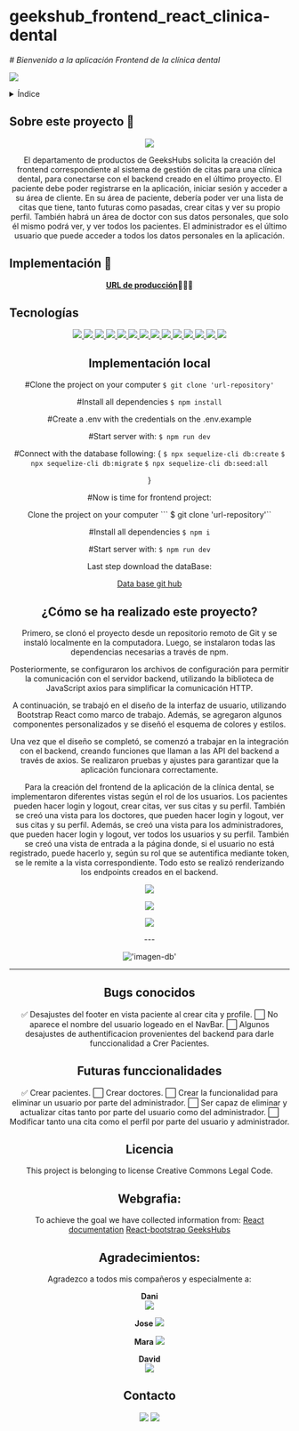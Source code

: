 # geekshub_frontend_react_clinica-dental

<em> # Bienvenido a la aplicación Frontend de la clínica dental</em>

 <p align="left">
   <img src="https://img.shields.io/badge/STATUS-EN%20DESAROLLO-green">
   </p>

<details>
  <summary>Índice</summary>
  <ol>
    <li><a href="#about-this-project">Sobre este proyecto</a></li>
    <li><a href="#deploy">Implementación</a></li>
    <li><a href="#stack">Tecnologías</a></li>
    <li><a href="#local-instalation">Instalación local</a></li>
    <li><a href="#Cómo se ha realizado este proyecto">¿Cómo lo hacemos?</a></li>
    <li><a href="#bugs conocidos">Errores conocidos</a></li>
    <li><a href="#future-functionalities">Funcionalidades futuras</a></li>
    <li><a href="#licence">Licencia</a></li>
    <li><a href="#webgraphy">Referencias</a></li>
    <li><a href="#gratitudes">Agradecimientos</a></li>
    <li><a href="#contact">Contacto</a></li>
  </ol>
</details>

## Sobre este proyecto 🎯

<p align="center"><img src="./dentalclinic/src/assets/Animation.gif"/></p>

<p align="center">El departamento de productos de GeeksHubs solicita la creación del frontend correspondiente al sistema de gestión de citas para una clínica dental, para conectarse con el backend creado en el último proyecto. 
El paciente debe poder registrarse en la aplicación, iniciar sesión y acceder a su área de cliente. En su área de paciente, debería poder ver una lista de citas que tiene, tanto futuras como pasadas, crear citas y ver su propio perfil.
También habrá un área de doctor con sus datos personales, que solo él mismo podrá ver, y ver todos los pacientes.
El administrador es el último usuario que puede acceder a todos los datos personales en la aplicación.</p>

## Implementación 🚀
<div align="center">
    <a href=""><strong>URL de producción</strong></a>🚀🚀🚀
</div>

## Tecnologías
<div align="center">
<a href="https://www.reactjs.com/">
    <img src= "https://img.shields.io/badge/React-20232A?style=for-the-badge&logo=react&logoColor=61DAFB"/>
</a>
<a href="https://developer.mozilla.org/es/docs/Web/JavaScript">
    <img src= "https://img.shields.io/badge/javascipt-EFD81D?style=for-the-badge&logo=javascript&logoColor=black"/>
</a>
 <a href="https://redux.js.org/">
    <img src= "https://user-images.githubusercontent.com/121863208/227808568-89a147ae-a047-4b1c-8065-9de44bd9bcb2.svg"/>
</a>
<a href="https://react-bootstrap.github.io/">
    <img src= "https://user-images.githubusercontent.com/121863208/227808594-021a15ab-7e14-454b-b977-4a5ade8287ed.svg"/>
</a>
<a href="https://nodejs.org/en">
    <img src= "https://user-images.githubusercontent.com/121863208/227808607-7170e528-cc5d-4a04-a7ec-edfad90e2a1e.svg"/>
</a>
<a href="https://github.com/">
    <img src= "https://user-images.githubusercontent.com/121863208/227808612-8d3f0fee-99d9-45d8-8274-6584c9ac0b38.svg"/>
</a>
<a href="https://git-scm.com/downloads">
    <img src= "https://user-images.githubusercontent.com/121863208/227808620-cd6e5d5c-dd63-4a9d-b19d-0983807cae95.svg"/>
</a>
<a href="https://aws.amazon.com/es/">
    <img src= "https://user-images.githubusercontent.com/121863208/227808635-e232785c-0d4c-4067-ad94-c33a707c3d17.svg"/>
</a>
<a href="https://developer.mozilla.org/es/docs/Web/CSS">
    <img src= "https://user-images.githubusercontent.com/121863208/227808642-a8dcfecb-74b9-4796-8b2b-7bfe5cf1b4ba.svg"/>
</a>
<a href="https://developer.mozilla.org/es/docs/Web/CSS">
    <img src= "https://user-images.githubusercontent.com/121863208/227808642-a8dcfecb-74b9-4796-8b2b-7bfe5cf1b4ba.svg"/>
</a>
<a href="https://nextjs.org/">
    <img src= "https://user-images.githubusercontent.com/121863208/227808660-c8b59b3d-34bd-446f-83e1-8157f5a09b98.svg"/>
</a>
<a href="https://expressjs.com/">
    <img src= "https://user-images.githubusercontent.com/121863208/227808665-1bf127e8-1ad3-4836-b42e-92bb5844a260.svg"/>
</a>
<a href="https://www.sequelize.org/">
    <img src= "https://img.shields.io/badge/sequelize-3C76C3?style=for-the-badge&logo=sequelize&logoColor=white"/>
</a>
<a href="https://www.npmjs.com/">
    <img src= "https://user-images.githubusercontent.com/121863208/227808650-2ae0204a-1c59-4789-bfa9-3f16b24b737d.svg"/>
</a>




## Implementación local





 #Clone the project on your computer
    ` $ git clone 'url-repository' `


 #Install all dependencies
    ` $ npm install `
 
 
 #Create a .env with the credentials on the .env.example


  #Start server with:
   ``` $ npm run dev ```


 #Connect with the database following:
 {
    ``` $ npx sequelize-cli db:create ```
    ``` $ npx sequelize-cli db:migrate ```
    ``` $ npx sequelize-cli db:seed:all ```

}

#Now is time for frontend project:


 Clone the project on your computer
   ``` $ git clone 'url-repository'`` 


 #Install all dependencies
    ``` $ npm i ```
 
 #Start server with:
   ``` $ npm run dev ```


Last step download the dataBase:


[Data base git hub](https://github.com/corina43/geekshubs-fsd-val-proyecto_4.1)



## ¿Cómo se ha realizado este proyecto?


Primero, se clonó el proyecto desde un repositorio remoto de Git y se instaló localmente en la computadora. Luego, se instalaron todas las dependencias necesarias a través de npm.

Posteriormente, se configuraron los archivos de configuración para permitir la comunicación con el servidor backend, utilizando la biblioteca de JavaScript axios para simplificar la comunicación HTTP.

A continuación, se trabajó en el diseño de la interfaz de usuario, utilizando Bootstrap React como marco de trabajo. Además, se agregaron algunos componentes personalizados y se diseñó el esquema de colores y estilos.

Una vez que el diseño se completó, se comenzó a trabajar en la integración con el backend, creando funciones que llaman a las API del backend a través de axios. Se realizaron pruebas y ajustes para garantizar que la aplicación funcionara correctamente.

Para la creación del frontend de la aplicación de la clínica dental, se implementaron diferentes vistas según el rol de los usuarios. Los pacientes pueden hacer login y logout, crear citas, ver sus citas y su perfil. También se creó una vista para los doctores, que pueden hacer login y logout, ver sus citas y su perfil. Además, se creó una vista para los administradores, que pueden hacer login y logout, ver todos los usuarios y su perfil. También se creó una vista de entrada a la página donde, si el usuario no está registrado, puede hacerlo y, según su rol que se autentifica mediante token, se le remite a la vista correspondiente. Todo esto se realizó renderizando los endpoints creados en el backend.
<p aling="center"><img src="./clinica-dental/dist/assets/Screenshot_78.png"/></p>
<p aling="center"><img src="../clinica-dental/images/Screenshot_79.png"/></p>
<p aling="center"><img src="../clinica-dental/"/></p>
---

!['imagen-db'](./clinica-dental/dist/assets/Screenshot_78.png)

---
## Bugs conocidos
✅ Desajustes del footer en vista paciente al crear cita y profile. 
⬜ No aparece el nombre del usuario logeado en el NavBar.
⬜ Algunos desajustes de authentificacion provenientes del backend para darle funccionalidad a Crer Pacientes.  

## Futuras funccionalidades
✅ Crear pacientes.
⬜ Crear doctores.
⬜ Crear la funcionalidad para eliminar un usuario por parte del administrador.
⬜ Ser capaz de eliminar y actualizar citas tanto por parte del usuario como del administrador.
⬜ Modificar tanto una cita como el perfil por parte del usuario y administrador.

## Licencia
This project is belonging to license Creative Commons Legal Code.

## Webgrafia:
To achieve the goal we have collected information from:
  [React documentation](https://www.reactjs.com/)
  [React-bootstrap GeeksHubs](https://react-bootstrap.github.io/)


## Agradecimientos:

Agradezco a todos mis compañeros y especialmente a:

  **Dani**  
<a href="https://www.github.com/datata" target="_blank"><img src="https://img.shields.io/badge/github-24292F?style=for-the-badge&logo=github&logoColor=green" target="_blank"></a> 

  **Jose**
<a href="https://github.com/JoseMarin" target="_blank"><img src="https://img.shields.io/badge/github-24292F?style=for-the-badge&logo=github&logoColor=white" target="_blank"></a> 

  **Mara**
<a href="https://www.github.com/MaraScampini" target="_blank"><img src="https://img.shields.io/badge/github-24292F?style=for-the-badge&logo=github&logoColor=green" target="_blank"></a> 

  **David**  
<a href="https://github.com/Dave86dev" target="_blank"><img src="https://img.shields.io/badge/github-24292F?style=for-the-badge&logo=github&logoColor=red" target="_blank"></a>


## Contacto

<a href = "mailto:micorreoelectronico@gmail.com"><img src="https://img.shields.io/badge/Gmail-C6362C?style=for-the-badge&logo=gmail&logoColor=white" target="_blank"></a>
<a href="https://www.linkedin.com/in/linkedinUser/" target="_blank"><img src="https://img.shields.io/badge/-LinkedIn-%230077B5?style=for-the-badge&logo=linkedin&logoColor=white" target="_blank"></a> 
</p>







